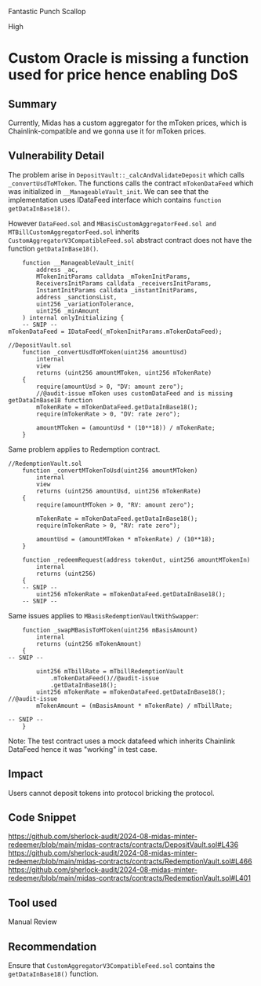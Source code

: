 Fantastic Punch Scallop

High

# Custom Oracle is missing a function used for price hence enabling DoS

## Summary
Currently, Midas has a custom aggregator for the mToken prices, which is Chainlink-compatible and we gonna use it for mToken prices. 
## Vulnerability Detail
The problem arise in `DepositVault::_calcAndValidateDeposit` which calls `_convertUsdToMToken`. The functions calls the contract `mTokenDataFeed` which was initialized in `__ManageableVault_init`. We can see that the implementation uses IDataFeed interface which contains `function getDataInBase18()`. 

However `DataFeed.sol` and  `MBasisCustomAggregatorFeed.sol and MTBillCustomAggregatorFeed.sol` inherits `CustomAggregatorV3CompatibleFeed.sol` abstract contract does not have the function `getDataInBase18()`.
```solidity
    function __ManageableVault_init(
        address _ac,
        MTokenInitParams calldata _mTokenInitParams,
        ReceiversInitParams calldata _receiversInitParams,
        InstantInitParams calldata _instantInitParams,
        address _sanctionsList,
        uint256 _variationTolerance,
        uint256 _minAmount
    ) internal onlyInitializing {
    -- SNIP --
mTokenDataFeed = IDataFeed(_mTokenInitParams.mTokenDataFeed);
```
```solidity
//DepositVault.sol
    function _convertUsdToMToken(uint256 amountUsd)
        internal
        view
        returns (uint256 amountMToken, uint256 mTokenRate)
    {
        require(amountUsd > 0, "DV: amount zero");
        //@audit-issue mToken uses customDataFeed and is missing getDataInBase18 function
        mTokenRate = mTokenDataFeed.getDataInBase18();
        require(mTokenRate > 0, "DV: rate zero");

        amountMToken = (amountUsd * (10**18)) / mTokenRate;
    }
```
Same problem applies to Redemption contract.
```solidity
//RedemptionVault.sol
    function _convertMTokenToUsd(uint256 amountMToken)
        internal
        view
        returns (uint256 amountUsd, uint256 mTokenRate)
    {
        require(amountMToken > 0, "RV: amount zero");

        mTokenRate = mTokenDataFeed.getDataInBase18();
        require(mTokenRate > 0, "RV: rate zero");

        amountUsd = (amountMToken * mTokenRate) / (10**18);
    }

    function _redeemRequest(address tokenOut, uint256 amountMTokenIn)
        internal
        returns (uint256)
    {
    -- SNIP -- 
        uint256 mTokenRate = mTokenDataFeed.getDataInBase18();
    -- SNIP -- 
```
Same issues applies to `MBasisRedemptionVaultWithSwapper`: 
```solidity
    function _swapMBasisToMToken(uint256 mBasisAmount)
        internal
        returns (uint256 mTokenAmount)
    {
-- SNIP --

        uint256 mTbillRate = mTbillRedemptionVault
            .mTokenDataFeed()//@audit-issue
            .getDataInBase18();
        uint256 mTokenRate = mTokenDataFeed.getDataInBase18(); //@audit-issue
        mTokenAmount = (mBasisAmount * mTokenRate) / mTbillRate;

-- SNIP --
    }
```
Note: The test contract uses a mock datafeed which inherits Chainlink DataFeed hence it was "working" in test case.
## Impact
Users cannot deposit tokens into protocol bricking the protocol.
## Code Snippet
https://github.com/sherlock-audit/2024-08-midas-minter-redeemer/blob/main/midas-contracts/contracts/DepositVault.sol#L436
https://github.com/sherlock-audit/2024-08-midas-minter-redeemer/blob/main/midas-contracts/contracts/RedemptionVault.sol#L466
https://github.com/sherlock-audit/2024-08-midas-minter-redeemer/blob/main/midas-contracts/contracts/RedemptionVault.sol#L401
## Tool used

Manual Review

## Recommendation
Ensure that `CustomAggregatorV3CompatibleFeed.sol` contains the `getDataInBase18()` function.